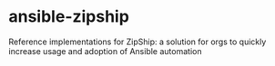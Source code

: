 # ansible-zipship
Reference implementations for ZipShip: a solution for orgs to quickly increase usage and adoption of Ansible automation

